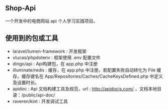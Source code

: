 ## Shop-Api

一个开发中的电商网站 api 个人学习实践项目。

## 使用到的包或工具
- laravel/lumen-framework : 开发框架
- vlucas/phpdotenv : 框架使用 .env 配置文件
- dingo/api : Api构建包，在 app.php 中注册
- illuminate/redis : 缓存，在 app.php 中注册，若配置失败自动转化为 File 缓存，缓存键名在 App/Repositories/Caches/CacheKeysDefined.php 中定义及设置时长。
- apidoc : Api 文档构建工具及规范，url : http://apidocjs.com/ ，文档本地目录：/public/api-doc/
- raveren/kint : 开发调试工具
